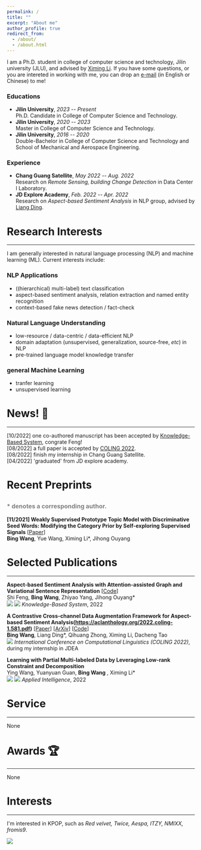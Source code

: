 ```yaml
---
permalink: /
title: ""
excerpt: "About me"
author_profile: true
redirect_from: 
  - /about/
  - /about.html
---
```


<!-- ## About Me -->
I am a Ph.D. student in college of computer science and technology, Jilin university (JLU), and advised by [Ximing Li](https://scholar.google.com/citations?hl=zh-CN&user=2WQ--c4AAAAJ).
If you have some questions, or you are intereted in working with me, you can drop an [e-mail](wangbing1416@gmail.com) (in English or Chinese) to me!

### Educations

- **Jilin University**, _2023 -- Present_  
Ph.D. Candidate in College of Computer Science and Technology.
- **Jilin University**, _2020 -- 2023_  
Master in College of Computer Science and Technology.
- **Jilin University**, _2016 -- 2020_  
Double-Bachelor in College of Computer Science and Technology and School of Mechanical and Aerospace Engineering.

### Experience

- **Chang Guang Satellite**, _May 2022 -- Aug. 2022_  
Research on _Remote Sensing, building Change Detection_ in Data Center I Laboratory.
- **JD Explore Academy**, _Feb. 2022 -- Apr. 2022_  
Research on _Aspect-based Sentiment Analysis_ in NLP group, advised by [Liang Ding](http://liamding.cc/).


# Research Interests

---
I am generally interested in natural language processing (NLP) and machine learning (ML). Current interests include: 

### NLP Applications
- ((hierarchical) multi-label) text classification
- aspect-based sentiment analysis, relation extraction and named entity recognition
- context-based fake news detection / fact-check

### Natural Language Understanding
- low-resource / data-centric / data-efficient NLP
- domain adaptation (unsupervised, generalization, source-free, _etc_) in NLP
- pre-trained language model knowledge transfer

### general Machine Learning
- tranfer learning
- unsupervised learning


# News! 📣

---
[10/2022] one co-authored manuscript has been accepted by [Knowledge-Based System](https://www.sciencedirect.com/journal/knowledge-based-systems), congrate Feng!  
[08/2022] a full paper is accepted by [COLING 2022](https://coling2022.org/).  
[08/2022] finish my internship in Chang Guang Satellite.  
[04/2022] 'graduated' from JD explore academy.


# Recent Preprints
<font size=3 color=gray>* denotes a corresponding author.</font>  
---

<!-- **[05/2022] A Contrastive Cross-channel Data Augmentation Framework for Aspect-based Sentiment Analysis** [[Paper](https://arxiv.org/pdf/2204.07832.pdf)]  
**Bing Wang**, Liang Ding*, Qihuang Zhong, Ximing Li, Dacheng Tao -->

**[11/2021] Weakly Supervised Prototype Topic Model with Discriminative Seed Words: Modifying the Category Prior by Self-exploring Supervised Signals** [[Paper](https://arxiv.org/pdf/2112.03009.pdf)]  
**Bing Wang**, Yue Wang, Ximing Li*, Jihong Ouyang 


# Selected Publications

---
**Aspect-based Sentiment Analysis with Attention-assisted Graph and Variational Sentence Representation** [[Code](https://github.com/wangbing1416/VAGR)]  
Shi Feng, **Bing Wang**, Zhiyao Yang, Jihong Ouyang*  
![](https://img.shields.io/badge/CCF-C-red) ![](https://img.shields.io/badge/SCI-I-blue) _Knowledge-Based System_, 2022

**A Contrastive Cross-channel Data Augmentation Framework for Aspect-based Sentiment Analysis(https://aclanthology.org/2022.coling-1.581.pdf)** [[Paper](https://aclanthology.org/2022.coling-1.581.pdf)] [[ArXiv](https://arxiv.org/pdf/2204.07832.pdf)] [[Code](https://github.com/wangbing1416/C3DA)]  
**Bing Wang**, Liang Ding*, Qihuang Zhong, Ximing Li, Dacheng Tao  
![](https://img.shields.io/badge/CCF-B-red) _International Conference on Computational Linguistics (COLING 2022)_, during my internship in JDEA  

**Learning with Partial Multi-labeled Data by Leveraging Low-rank Constraint and Decomposition**  
Ying Wang, Yuanyuan Guan, **Bing Wang** , Ximing Li*  
![](https://img.shields.io/badge/CCF-C-red) ![](https://img.shields.io/badge/SCI-III-blue) _Applied Intelligence_, 2022


# Service

---
None

# Awards 🏆

---
None

# Interests

---
I'm interested in KPOP, such as _Red velvet, Twice, Aespa, ITZY, NMIXX, fromis9_.

<a href="https://clustrmaps.com/site/1bpxp" title="Visit tracker"><img src="//clustrmaps.com/map_v2.png?cl=ffffff&w=a&t=n&d=tpG-Ml1ryBVkymWtuCAtsRzcfXYryOLHhehVqGLjocM" /></a>